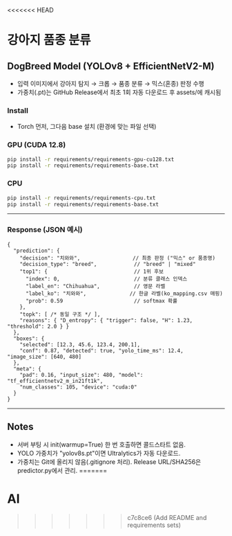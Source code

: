 <<<<<<< HEAD
# 강아지 품종 분류
## DogBreed Model (YOLOv8 + EfficientNetV2-M)

- 입력 이미지에서 강아지 탐지 → 크롭 → 품종 분류 → 믹스(혼종) 판정 수행
- 가중치(.pt)는 GitHub Release에서 최초 1회 자동 다운로드 후 assets/에 캐시됨

### Install

- Torch 먼저, 그다음 base 설치 (환경에 맞는 파일 선택)

### GPU (CUDA 12.8)
```bash
pip install -r requirements/requirements-gpu-cu128.txt
pip install -r requirements/requirements-base.txt
```

### CPU
```bash
pip install -r requirements/requirements-cpu.txt
pip install -r requirements/requirements-base.txt
```

---
### Response (JSON 예시)

```jsonc
{
  "prediction": {
    "decision": "치와와",                 // 최종 판정 ("믹스" or 품종명)
    "decision_type": "breed",            // "breed" | "mixed"
    "top1": {                            // 1위 후보
      "index": 0,                        // 분류 클래스 인덱스
      "label_en": "Chihuahua",           // 영문 라벨
      "label_ko": "치와와",              // 한글 라벨(ko_mapping.csv 매핑)
      "prob": 0.59                       // softmax 확률
    },
    "topk": [ /* 동일 구조 */ ],
    "reasons": { "D_entropy": { "trigger": false, "H": 1.23, "threshold": 2.0 } }
  },
  "boxes": {
    "selected": [12.3, 45.6, 123.4, 200.1],
    "conf": 0.87, "detected": true, "yolo_time_ms": 12.4, "image_size": [640, 480]
  },
  "meta": {
    "pad": 0.16, "input_size": 480, "model": "tf_efficientnetv2_m_in21ft1k",
    "num_classes": 105, "device": "cuda:0"
  }
}
```
---
## Notes

- 서버 부팅 시 init(warmup=True) 한 번 호출하면 콜드스타트 없음.
- YOLO 가중치가 "yolov8s.pt"이면 Ultralytics가 자동 다운로드.
- 가중치는 Git에 올리지 않음(.gitignore 처리). Release URL/SHA256은 predictor.py에서 관리.
=======
# AI
>>>>>>> c7c8ce6 (Add README and requirements sets)
